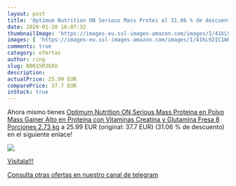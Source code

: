 ```yaml
---
layout: post
title: 'Optimum Nutrition ON Serious Mass Protei al 31.06 % de descuento'
date: 2020-01-20 16:07:32
thumbnailImage: 'https://images-eu.ssl-images-amazon.com/images/I/41kL92IC1WL._SL200_.jpg'
images: [ 'https://images-eu.ssl-images-amazon.com/images/I/41kL92IC1WL._SL200_.jpg' ]
comments: true
category: ofertas
author: ring
slug: B0015R36XU
description:
actualPrice: 25.99 EUR
comparePrice: 37.7 EUR
inStock: true
---
```


Ahora mismo tienes [Optimum Nutrition ON Serious Mass Proteina en Polvo Mass Gainer Alto en Proteína  con Vitaminas  Creatina y Glutamina  Fresa  8 Porciones  2.73 kg](https://www.amazon.com/dp/B0015R36XU/?tag=redken08-20) a 25.99 EUR (original: 37.7 EUR) (31.06 %  de descuento) en el siguiente enlace!

[![](https://images-eu.ssl-images-amazon.com/images/I/41kL92IC1WL._SL200_.jpg)](https://www.amazon.com/dp/B0015R36XU/?tag=redken08-20)

[Visítala!!!](https://www.amazon.com/dp/B0015R36XU/?tag=redken08-20)

[Consulta otras ofertas en nuestro canal de telegram](https://t.me/s/ofertas25)
